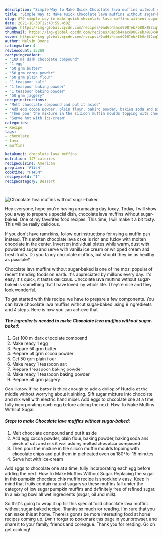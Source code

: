 ```yaml
---
description: "Simple Way to Make Quick Chocolate lava muffins without sugar-baked"
title: "Simple Way to Make Quick Chocolate lava muffins without sugar-baked"
slug: 870-simple-way-to-make-quick-chocolate-lava-muffins-without-sugar-baked
date: 2021-10-30T12:40:59.458Z
image: https://img-global.cpcdn.com/recipes/0ad6b4aacd9087eb/680x482cq70/chocolate-lava-muffins-without-sugar-baked-recipe-main-photo.jpg
thumbnail: https://img-global.cpcdn.com/recipes/0ad6b4aacd9087eb/680x482cq70/chocolate-lava-muffins-without-sugar-baked-recipe-main-photo.jpg
cover: https://img-global.cpcdn.com/recipes/0ad6b4aacd9087eb/680x482cq70/chocolate-lava-muffins-without-sugar-baked-recipe-main-photo.jpg
author: Melvin Boone
ratingvalue: 4
reviewcount: 15269
recipeingredient:
- "100 ml dark chocolate compound"
- "1 egg"
- "50 grm butter"
- "50 grm cocoa powder"
- "50 grm plain flour"
- "1 teaspoon salt"
- "1 teaspoon baking powder"
- "1 teaspoon baking powder"
- "50 grm jaggery"
recipeinstructions:
- "Melt chocolate compound and put it aside"
- "Add egg cocoa powder, plain flour, baking powder, baking soda and pinch of salt and mix it well adding melted chocolate compound"
- "Then pour the mixture in the silicon muffin moulds topping with chocolate chips and put them in preheated oven on 180°for 15 minutes"
- "Serve hot with ice-cream"
categories:
- Recipe
tags:
- chocolate
- lava
- muffins

katakunci: chocolate lava muffins 
nutrition: 147 calories
recipecuisine: American
preptime: "PT14M"
cooktime: "PT45M"
recipeyield: "1"
recipecategory: Dessert

---
```



![Chocolate lava muffins without sugar-baked](https://img-global.cpcdn.com/recipes/0ad6b4aacd9087eb/680x482cq70/chocolate-lava-muffins-without-sugar-baked-recipe-main-photo.jpg)

Hey everyone, hope you're having an amazing day today. Today, I will show you a way to prepare a special dish, chocolate lava muffins without sugar-baked. One of my favorites food recipes. This time, I will make it a bit tasty. This will be really delicious.

If you don&#39;t have ramekins, follow our instructions for using a muffin pan instead. This molten chocolate lava cake is rich and fudgy with molten chocolate in the center. Invert on individual plates while warm, dust with powdered sugar and serve with vanilla ice cream or whipped cream and fresh fruits. Do you fancy chocolate muffins, but should they be as healthy as possible?

Chocolate lava muffins without sugar-baked is one of the most popular of recent trending foods on earth. It's appreciated by millions every day. It's easy, it's quick, it tastes delicious. Chocolate lava muffins without sugar-baked is something that I have loved my whole life. They're nice and they look wonderful.


To get started with this recipe, we have to prepare a few components. You can have chocolate lava muffins without sugar-baked using 9 ingredients and 4 steps. Here is how you can achieve that.

<!--inarticleads1-->

##### The ingredients needed to make Chocolate lava muffins without sugar-baked:

1. Get 100 ml dark chocolate compound
1. Make ready 1 egg
1. Prepare 50 grm butter
1. Prepare 50 grm cocoa powder
1. Get 50 grm plain flour
1. Make ready 1 teaspoon salt
1. Prepare 1 teaspoon baking powder
1. Make ready 1 teaspoon baking powder
1. Prepare 50 grm jaggery


Can I know if the batter is thick enough to add a dollop of Nutella at the middle without worrying about it sinking. Sift sugar mixture into chocolate and mix well with electric hand mixer. Add eggs to chocolate one at a time, fully incorporating each egg before adding the next. How To Make Muffins Without Sugar. 

<!--inarticleads2-->

##### Steps to make Chocolate lava muffins without sugar-baked:

1. Melt chocolate compound and put it aside
1. Add egg cocoa powder, plain flour, baking powder, baking soda and pinch of salt and mix it well adding melted chocolate compound
1. Then pour the mixture in the silicon muffin moulds topping with chocolate chips and put them in preheated oven on 180°for 15 minutes
1. Serve hot with ice-cream


Add eggs to chocolate one at a time, fully incorporating each egg before adding the next. How To Make Muffins Without Sugar. Replacing the sugar in this pumpkin chocolate chip muffin recipe is shockingly easy. Keep in mind that fruits contain natural sugars so these muffins fall under the category of low sugar pumpkin muffins and definitely free of refined sugar. In a mixing bowl all wet ingredients (sugar, oil and milk). 

So that's going to wrap it up for this special food chocolate lava muffins without sugar-baked recipe. Thanks so much for reading. I'm sure that you can make this at home. There is gonna be more interesting food at home recipes coming up. Don't forget to bookmark this page in your browser, and share it to your family, friends and colleague. Thank you for reading. Go on get cooking!

